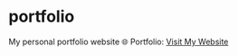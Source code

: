 # portfolio
My personal portfolio website
🌐 Portfolio: [Visit My Website](https://pranjalhande777.github.io/portfolio/)
